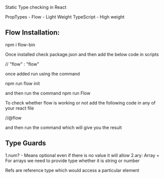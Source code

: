 Static Type checking in React

PropTypes -
Flow - Light Weight
TypeScript - High weight


Flow Installation:
--------------------
npm i flow-bin

Once installed check package.json and then add the below code in scripts

// "flow" : "flow"

once added run using the command

npm run flow init

and then run the command npm run Flow

To check whether flow is working or not add the following code in any of your react file

//@flow

and then run the command which will give you the result


Type Guards
------------
1.num? - Means optional even if there is no value it will allow
2.ary: Array<number> = For arrays we need to provide type whether it is string or number


Refs are reference type which would access a particular element
